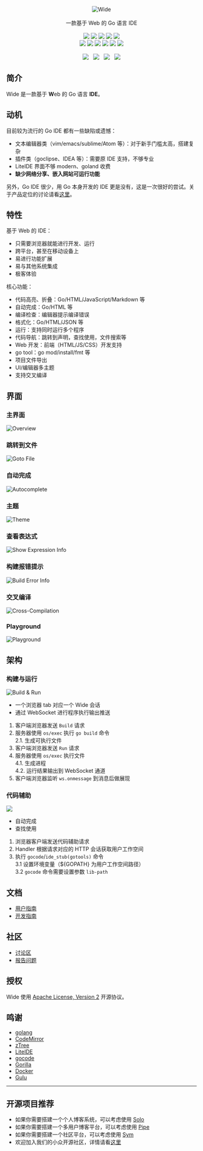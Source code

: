 <p align = "center">
<img alt="Wide" src="https://user-images.githubusercontent.com/873584/57901570-5355ba00-7898-11e9-96ca-45b75b1d70db.png">
<br><br>
一款基于 Web 的 Go 语言 IDE
<br><br>
<a title="Build Status" target="_blank" href="https://travis-ci.org/b3log/wide"><img src="https://img.shields.io/travis/b3log/wide.svg?style=flat-square"></a>
<a title="Go Report Card" target="_blank" href="https://goreportcard.com/report/github.com/b3log/wide"><img src="https://goreportcard.com/badge/github.com/b3log/wide?style=flat-square"></a>
<a title="Coverage Status" target="_blank" href="https://coveralls.io/repos/github/b3log/wide/badge.svg?branch=master"><img src="https://img.shields.io/coveralls/github/b3log/wide.svg?style=flat-square&color=CC9933"></a>
<a title="Code Size" target="_blank" href="https://github.com/b3log/wide"><img src="https://img.shields.io/github/languages/code-size/b3log/wide.svg?style=flat-square"></a>
<a title="Apache License" target="_blank" href="https://github.com/b3log/wide/blob/master/LICENSE"><img src="https://img.shields.io/badge/license-apache2-orange.svg?style=flat-square"></a>
<br>
<a title="Releases" target="_blank" href="https://github.com/b3log/wide/releases"><img src="https://img.shields.io/github/release/b3log/wide.svg?style=flat-square"></a>
<a title="Release Date" target="_blank" href="https://github.com/b3log/wide/releases"><img src="https://img.shields.io/github/release-date/b3log/wide.svg?style=flat-square&color=99CCFF"></a>
<a title="GitHub Commits" target="_blank" href="https://github.com/b3log/wide/commits/master"><img src="https://img.shields.io/github/commit-activity/m/b3log/wide.svg?style=flat-square"></a>
<a title="Last Commit" target="_blank" href="https://github.com/b3log/wide/commits/master"><img src="https://img.shields.io/github/last-commit/b3log/wide.svg?style=flat-square&color=FF9900"></a>
<a title="GitHub Pull Requests" target="_blank" href="https://github.com/b3log/wide/pulls"><img src="https://img.shields.io/github/issues-pr-closed/b3log/wide.svg?style=flat-square&color=FF9966"></a>
<a title="Hits" target="_blank" href="https://github.com/b3log/hits"><img src="https://hits.b3log.org/b3log/wide.svg"></a>
<br><br>
<a title="GitHub Watchers" target="_blank" href="https://github.com/b3log/wide/watchers"><img src="https://img.shields.io/github/watchers/b3log/wide.svg?label=Watchers&style=social"></a>&nbsp;&nbsp;
<a title="GitHub Stars" target="_blank" href="https://github.com/b3log/wide/stargazers"><img src="https://img.shields.io/github/stars/b3log/wide.svg?label=Stars&style=social"></a>&nbsp;&nbsp;
<a title="GitHub Forks" target="_blank" href="https://github.com/b3log/wide/network/members"><img src="https://img.shields.io/github/forks/b3log/wide.svg?label=Forks&style=social"></a>&nbsp;&nbsp;
<a title="Author GitHub Followers" target="_blank" href="https://github.com/88250"><img src="https://img.shields.io/github/followers/88250.svg?label=Followers&style=social"></a>
</p>

## 简介

Wide 是一款基于 **W**eb 的 Go 语言 **IDE**。

## 动机

目前较为流行的 Go IDE 都有一些缺陷或遗憾：

  * 文本编辑器类（vim/emacs/sublime/Atom 等）：对于新手门槛太高，搭建复杂
  * 插件类（goclipse、IDEA 等）：需要原 IDE 支持，不够专业
  * LiteIDE 界面不够 modern、goland 收费
  * **缺少网络分享、嵌入网站可运行功能**

另外，Go IDE 很少，用 Go 本身开发的 IDE 更是没有，这是一次很好的尝试。关于产品定位的讨论请看[这里](https://hacpai.com/article/1438407961481)。

## 特性

基于 Web 的 IDE：

* 只需要浏览器就能进行开发、运行
* 跨平台，甚至在移动设备上
* 易进行功能扩展
* 易与其他系统集成
* 极客体验
  
核心功能：

* 代码高亮、折叠：Go/HTML/JavaScript/Markdown 等
* 自动完成：Go/HTML 等
* 编译检查：编辑器提示编译错误
* 格式化：Go/HTML/JSON 等
* 运行：支持同时运行多个程序
* 代码导航：跳转到声明，查找使用，文件搜索等
* Web 开发：前端（HTML/JS/CSS）开发支持
* go tool：go mod/install/fmt 等
* 项目文件导出
* UI/编辑器多主题
* 支持交叉编译

## 界面

### 主界面
  
![Overview](https://cloud.githubusercontent.com/assets/873584/5450620/1d51831e-8543-11e4-930b-670871902425.png)

### 跳转到文件
  
![Goto File](https://cloud.githubusercontent.com/assets/873584/5450616/1d495da6-8543-11e4-9285-f9d9c60779ac.png)

### 自动完成
  
![Autocomplete](https://cloud.githubusercontent.com/assets/873584/5450619/1d4d5712-8543-11e4-8fe4-35dbc8348a6e.png)

### 主题 

![Theme](https://cloud.githubusercontent.com/assets/873584/5450617/1d4c0826-8543-11e4-8b86-f79a4e41550a.png)

### 查看表达式
  
![Show Expression Info](https://cloud.githubusercontent.com/assets/873584/5450618/1d4cd9f4-8543-11e4-950f-121bd3ff4a39.png)

### 构建报错提示
  
![Build Error Info](https://cloud.githubusercontent.com/assets/873584/5450632/3e51cccc-8543-11e4-8ca8-8d2427aa16b8.png)

### 交叉编译

![Cross-Compilation](https://cloud.githubusercontent.com/assets/873584/10130037/226d75fc-65f7-11e5-94e4-25ee579ca175.png)

### Playground

![Playground](https://cloud.githubusercontent.com/assets/873584/21209772/449ecfd2-c2b1-11e6-9aa6-a83477d9f269.gif)
  
## 架构 

### 构建与运行

![Build & Run](https://cloud.githubusercontent.com/assets/873584/4389219/3642bc62-43f3-11e4-8d1f-06d7aaf22784.png)

* 一个浏览器 tab 对应一个 Wide 会话
* 通过 WebSocket 进行程序执行输出推送

1. 客户端浏览器发送 ````Build```` 请求
2. 服务器使用 ````os/exec```` 执行 ````go build```` 命令<br/>
   2.1. 生成可执行文件
3. 客户端浏览器发送 ````Run```` 请求
4. 服务器使用 ````os/exec```` 执行文件<br/>
   4.1. 生成进程<br/>
   4.2. 运行结果输出到 WebSocket 通道
5. 客户端浏览器监听 ````ws.onmessage```` 到消息后做展现

### 代码辅助

![](https://cloud.githubusercontent.com/assets/873584/4399135/3b80c21c-4463-11e4-8e94-7f7e8d12a4df.png)

* 自动完成
* 查找使用

1. 浏览器客户端发送代码辅助请求
2. Handler 根据请求对应的 HTTP 会话获取用户工作空间
3. 执行 `gocode`/`ide_stub(gotools)` 命令<br/>
   3.1 设置环境变量（${GOPATH} 为用户工作空间路径）<br/>
   3.2 `gocode` 命令需要设置参数 `lib-path`

## 文档

* [用户指南](https://hacpai.com/article/1538873544275)
* [开发指南](https://hacpai.com/article/1538876422995)

## 社区

* [讨论区](https://hacpai.com/tag/wide)
* [报告问题](https://github.com/b3log/wide/issues/new/choose)

## 授权

Wide 使用 [Apache License, Version 2](https://www.apache.org/licenses/LICENSE-2.0) 开源协议。

## 鸣谢

* [golang](https://golang.org)
* [CodeMirror](https://github.com/marijnh/CodeMirror)
* [zTree](https://github.com/zTree/zTree_v3) 
* [LiteIDE](https://github.com/visualfc/liteide)
* [gocode](https://github.com/nsf/gocode)
* [Gorilla](https://github.com/gorilla)
* [Docker](https://docker.com)
* [Gulu](https://github.com/b3log/gulu)

----

## 开源项目推荐

* 如果你需要搭建一个个人博客系统，可以考虑使用 [Solo](https://github.com/b3log/solo)
* 如果你需要搭建一个多用户博客平台，可以考虑使用 [Pipe](https://github.com/b3log/pipe)
* 如果你需要搭建一个社区平台，可以考虑使用 [Sym](https://github.com/b3log/symphony)
* 欢迎加入我们的小众开源社区，详情请看[这里](https://hacpai.com/article/1463025124998)
